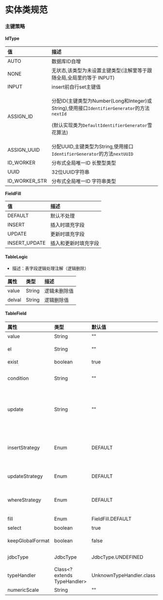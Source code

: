# 实体类规范

### 主键策略

#### **IdType**

<table>
  <thead>
    <tr>
      <th style="text-align:left">&#x503C;</th>
      <th style="text-align:left">&#x63CF;&#x8FF0;</th>
    </tr>
  </thead>
  <tbody>
    <tr>
      <td style="text-align:left">AUTO</td>
      <td style="text-align:left">&#x6570;&#x636E;&#x5E93;ID&#x81EA;&#x589E;</td>
    </tr>
    <tr>
      <td style="text-align:left">NONE</td>
      <td style="text-align:left">&#x65E0;&#x72B6;&#x6001;,&#x8BE5;&#x7C7B;&#x578B;&#x4E3A;&#x672A;&#x8BBE;&#x7F6E;&#x4E3B;&#x952E;&#x7C7B;&#x578B;(&#x6CE8;&#x89E3;&#x91CC;&#x7B49;&#x4E8E;&#x8DDF;&#x968F;&#x5168;&#x5C40;,&#x5168;&#x5C40;&#x91CC;&#x7EA6;&#x7B49;&#x4E8E;
        INPUT)</td>
    </tr>
    <tr>
      <td style="text-align:left">INPUT</td>
      <td style="text-align:left">insert&#x524D;&#x81EA;&#x884C;set&#x4E3B;&#x952E;&#x503C;</td>
    </tr>
    <tr>
      <td style="text-align:left">ASSIGN_ID</td>
      <td style="text-align:left">
        <p>&#x5206;&#x914D;ID(&#x4E3B;&#x952E;&#x7C7B;&#x578B;&#x4E3A;Number(Long&#x548C;Integer)&#x6216;String),&#x4F7F;&#x7528;&#x63A5;&#x53E3;<code>IdentifierGenerator</code>&#x7684;&#x65B9;&#x6CD5;<code>nextId</code>
        </p>
        <p>(&#x9ED8;&#x8BA4;&#x5B9E;&#x73B0;&#x7C7B;&#x4E3A;<code>DefaultIdentifierGenerator</code>&#x96EA;&#x82B1;&#x7B97;&#x6CD5;)</p>
      </td>
    </tr>
    <tr>
      <td style="text-align:left">ASSIGN_UUID</td>
      <td style="text-align:left">&#x5206;&#x914D;UUID,&#x4E3B;&#x952E;&#x7C7B;&#x578B;&#x4E3A;String,&#x4F7F;&#x7528;&#x63A5;&#x53E3;<code>IdentifierGenerator</code>&#x7684;&#x65B9;&#x6CD5;<code>nextUUID</code>
      </td>
    </tr>
    <tr>
      <td style="text-align:left">ID_WORKER</td>
      <td style="text-align:left">&#x5206;&#x5E03;&#x5F0F;&#x5168;&#x5C40;&#x552F;&#x4E00;ID &#x957F;&#x6574;&#x578B;&#x7C7B;&#x578B;</td>
    </tr>
    <tr>
      <td style="text-align:left">UUID</td>
      <td style="text-align:left">32&#x4F4D;UUID&#x5B57;&#x7B26;&#x4E32;</td>
    </tr>
    <tr>
      <td style="text-align:left">ID_WORKER_STR</td>
      <td style="text-align:left">&#x5206;&#x5E03;&#x5F0F;&#x5168;&#x5C40;&#x552F;&#x4E00;ID &#x5B57;&#x7B26;&#x4E32;&#x7C7B;&#x578B;</td>
    </tr>
  </tbody>
</table>

  
**FieldFill**

| 值 | 描述 |
| :--- | :--- |
| DEFAULT | 默认不处理 |
| INSERT | 插入时填充字段 |
| UPDATE | 更新时填充字段 |
| INSERT\_UPDATE | 插入和更新时填充字段 |

#### TableLogic

* 描述：表字段逻辑处理注解（逻辑删除）

| 属性 | 类型 | 描述 |
| :--- | :--- | :--- |
| value | String | 逻辑未删除值 |
| delval | String | 逻辑删除值 |

#### TableField

| 属性 | 类型 | 默认值 | 描述 |
| :--- | :--- | :--- | :--- |
| value | String | "" | 数据库字段名 |
| el | String | "" | 映射为原生 `#{ ... }` 逻辑,相当于写在 xml 里的 `#{ ... }` 部分 |
| exist | boolean | true | 是否为数据库表字段 |
| condition | String | "" | 字段 `where` 实体查询比较条件,有值设置则按设置的值为准,没有则为默认全局的 `%s=#{%s}`,[参考](https://github.com/baomidou/mybatis-plus/blob/3.0/mybatis-plus-annotation/src/main/java/com/baomidou/mybatisplus/annotation/SqlCondition.java) |
| update | String | "" | 字段 `update set` 部分注入, 例如：update="%s+1"：表示更新时会set version=version+1\(该属性优先级高于 `el` 属性\) |
| insertStrategy | Enum | DEFAULT | 举例：NOT\_NULL: `insert into table_a(<if test="columnProperty != null">column</if>) values (<if test="columnProperty != null">#{columnProperty}</if>)` |
| updateStrategy | Enum | DEFAULT | 举例：IGNORED: `update table_a set column=#{columnProperty}` |
| whereStrategy | Enum | DEFAULT | 举例：NOT\_EMPTY: `where <if test="columnProperty != null and columnProperty!=''">column=#{columnProperty}</if>` |
| fill | Enum | FieldFill.DEFAULT | 字段自动填充策略 |
| select | boolean | true | 是否进行 select 查询 |
| keepGlobalFormat | boolean | false | 是否保持使用全局的 format 进行处理 |
| jdbcType | JdbcType | JdbcType.UNDEFINED | JDBC类型 \(该默认值不代表会按照该值生效\) |
| typeHandler | Class&lt;? extends TypeHandler&gt; | UnknownTypeHandler.class | 类型处理器 \(该默认值不代表会按照该值生效\) |
| numericScale | String | "" | 指定小数点后保留的位数 |



